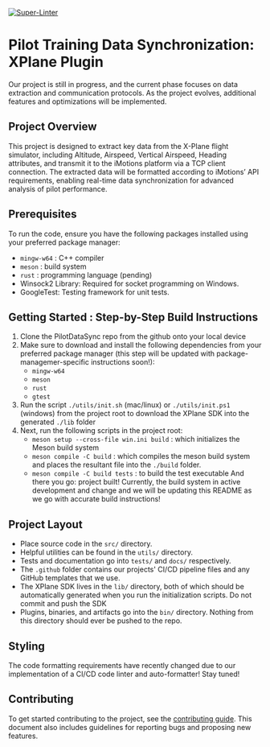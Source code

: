 [![Super-Linter](https://github.com/oss-slu/PilotDataSynchronization/actions/workflows/code-linting.yml/badge.svg)](https://github.com/marketplace/actions/super-linter)

# Pilot Training Data Synchronization: XPlane Plugin
Our project is still in progress, and the current phase focuses on data extraction and communication protocols. As the project evolves, additional features and optimizations will be implemented.

## Project Overview
This project is designed to extract key data from the X-Plane flight simulator, including Altitude, Airspeed, Vertical Airspeed, Heading attributes, and transmit it to the iMotions platform via a TCP client connection. The extracted data will be formatted according to iMotions’ API requirements, enabling real-time data synchronization for advanced analysis of pilot performance.

## Prerequisites
To run the code, ensure you have the following packages installed using your preferred package manager:
- `mingw-w64` : C++ compiler
- `meson` : build system
- `rust` : programming language (pending) 
- Winsock2 Library: Required for socket programming on Windows.
- GoogleTest: Testing framework for unit tests.

## Getting Started : Step-by-Step Build Instructions
1. Clone the PilotDataSync repo from the github onto your local device
2. Make sure to download and install the following dependencies from your preferred package manager (this step will be updated with package-managemer-specific instructions soon!):
    - `mingw-w64`
    - `meson`
    - `rust`
    - `gtest`
3. Run the script `./utils/init.sh` (mac/linux) or `./utils/init.ps1` (windows) from the project root to download the XPlane SDK into the generated `./lib` folder 
4. Next, run the following scripts in the project root:
    - `meson setup --cross-file win.ini build` : which initializes the Meson build system
    - `meson compile -C build` : which compiles the meson build system and places the resultant file into the `./build` folder.
    - `meson compile -C build tests` : to build the test executable
And there you go: project built! Currently, the build system in active development and change and we will be updating this README as we go with accurate build instructions!

## Project Layout
- Place source code in the `src/` directory.
- Helpful utilities can be found in the `utils/` directory.
- Tests and documentation go into `tests/` and `docs/` respectively.
- The `.github` folder contains our projects' CI/CD pipeline files and any GitHub templates that we use.
- The XPlane SDK lives in the `lib/` directory, both of which should be automatically generated when you run the initialization scripts. Do not commit and push the SDK
- Plugins, binaries, and artifacts go into the `bin/` directory. Nothing from this directory should ever be pushed to the repo.

## Styling
<!---
 C++ code is formatted using the VSCode C/C++ Extension's format action. The rules are expanded on in `.clang-format`. Submitted code must be formatted accordingly. Invoke it in VSCode by using the command palette -> `Format document with...` -> `C/C++`, which will automatically used the provided formatting rules.
-->
The code formatting requirements have recently changed due to our implementation of a CI/CD code linter and auto-formatter! Stay tuned!

## Contributing
To get started contributing to the project, see the [contributing guide](CONTRIBUTING.md).
This document also includes guidelines for reporting bugs and proposing new features.
